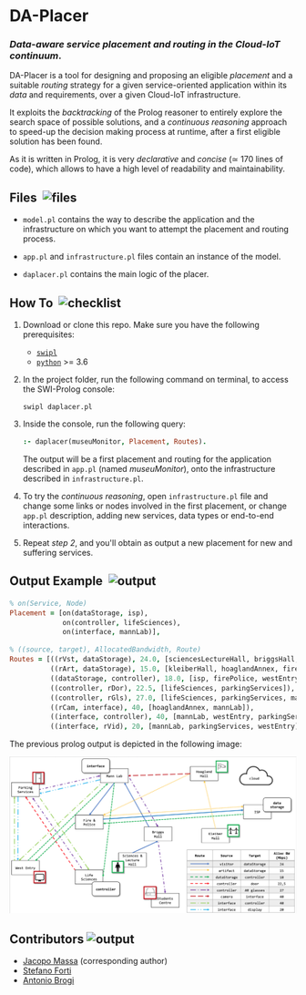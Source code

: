 # DA-Placer
### _Data-aware service placement and routing in the Cloud-IoT continuum_.

DA-Placer is a tool for designing and proposing an eligible *placement* and a suitable *routing* strategy for a given service-oriented application within its *data* and requirements, over a given Cloud-IoT infrastructure. 

It exploits the _backtracking_ of the Prolog reasoner to entirely explore the search space of possible solutions, and a _continuous reasoning_ approach to speed-up the decision making process at runtime, after a first eligible solution has been found.

As it is written in Prolog, it is very *declarative* and *concise* (&sime; 170 lines of code), which allows to have a high level of readability and maintainability.

## Files &nbsp;<img src="https://cdn-icons-png.flaticon.com/512/149/149337.png" alt="files" width="20" height="20"/>
 - `model.pl` contains the way to describe the application and the infrastructure on which you want to attempt the placement and routing process.

 - `app.pl` and `infrastructure.pl` files contain an instance of the model.

 - `daplacer.pl` contains the main logic of the placer.

## How To &nbsp;<img src="https://cdn-icons-png.flaticon.com/512/3208/3208615.png" alt="checklist" width="20" height="20"/> 

1. Download or clone this repo. Make sure you have the following prerequisites:

    - [`swipl`](https://www.swi-prolog.org/download/stable)
    - [`python`](https://www.python.org/downloads/) >= 3.6

2. In the project folder, run the following command on terminal, to access the SWI-Prolog console:
    ```console 
    swipl daplacer.pl
    ```

3. Inside the console, run the following query:
    ```prolog
    :- daplacer(museuMonitor, Placement, Routes).
    ```
    The output will be a first placement and routing for the application described in `app.pl` (named _museuMonitor_), onto the infrastructure described in `infrastructure.pl`.

4. To try the _continuous reasoning_, open `infrastructure.pl` file and change some links or nodes involved in the first placement, or change `app.pl` description, adding new services, data types or end-to-end interactions.

4. Repeat _step 2_, and you'll obtain as output a new placement for new and suffering services.

## Output Example &nbsp;<img src="https://cdn-icons-png.flaticon.com/512/570/570162.png" alt="output" width="20" height="20"/> 

```prolog
% on(Service, Node)
Placement = [on(dataStorage, isp), 
             on(controller, lifeSciences), 
             on(interface, mannLab)],
```
```prolog
% ((source, target), AllocatedBandwidth, Route)
Routes = [((rVst, dataStorage), 24.0, [sciencesLectureHall, briggsHall, mannLab, parkingServices, westEntry, firePolice, isp]),  
          ((rArt, dataStorage), 15.0, [kleiberHall, hoaglandAnnex, firePolice, isp]),  
          ((dataStorage, controller), 18.0, [isp, firePolice, westEntry, mannLab, lifeSciences]),  
          ((controller, rDor), 22.5, [lifeSciences, parkingServices]),  
          ((controller, rGls), 27.0, [lifeSciences, parkingServices, mannLab, briggsHall, studentCenter]),  
          ((rCam, interface), 40, [hoaglandAnnex, mannLab]),  
          ((interface, controller), 40, [mannLab, westEntry, parkingServices, lifeSciences]),  
          ((interface, rVid), 20, [mannLab, parkingServices, westEntry])]
```
The previous prolog output is depicted in the following image:

<kbd><img src="img/result.png" alt="output"/></kbd>


## Contributors <img src="https://cdn-icons-png.flaticon.com/512/33/33308.png" alt="output" width="20" height="20"/> 

 - [Jacopo Massa](http://pages.di.unipi.it/massa) (corresponding author)
 - [Stefano Forti](http://pages.di.unipi.it/forti)
 - [Antonio Brogi](http://pages.di.unipi.it/brogi)
